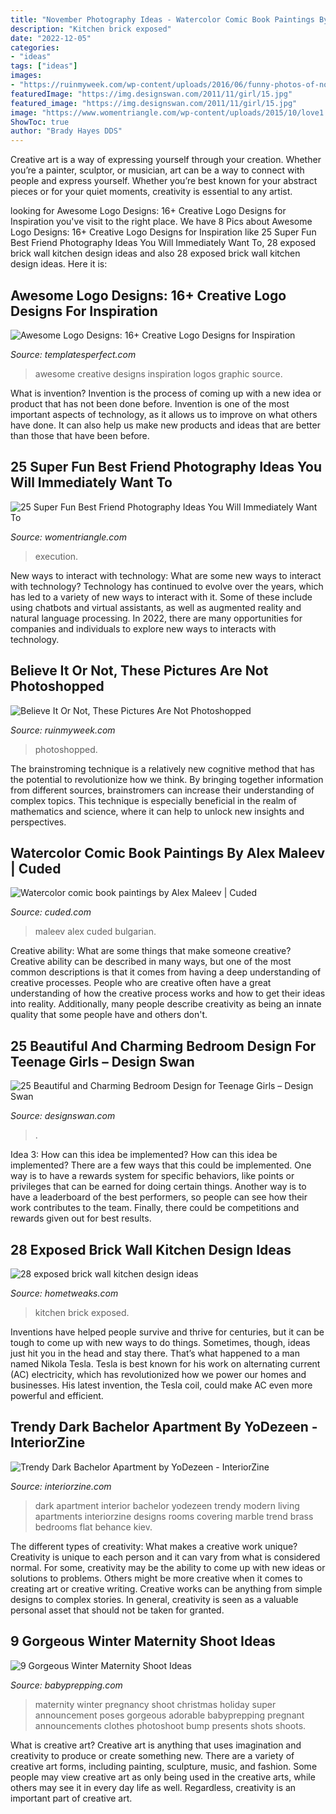 ```yaml
---
title: "November Photography Ideas - Watercolor Comic Book Paintings By Alex Maleev"
description: "Kitchen brick exposed"
date: "2022-12-05"
categories:
- "ideas"
tags: ["ideas"]
images:
- "https://ruinmyweek.com/wp-content/uploads/2016/06/funny-photos-of-not-photoshopped-no-photoshop-unedited-not-actually-falling.jpg"
featuredImage: "https://img.designswan.com/2011/11/girl/15.jpg"
featured_image: "https://img.designswan.com/2011/11/girl/15.jpg"
image: "https://www.womentriangle.com/wp-content/uploads/2015/10/love1.jpg"
ShowToc: true
author: "Brady Hayes DDS"
---
```



Creative art is a way of expressing yourself through your creation. Whether you’re a painter, sculptor, or musician, art can be a way to connect with people and express yourself. Whether you’re best known for your abstract pieces or for your quiet moments, creativity is essential to any artist.

	

		
looking for Awesome Logo Designs: 16+ Creative Logo Designs for Inspiration you've visit to the right place. We have 8 Pics about Awesome Logo Designs: 16+ Creative Logo Designs for Inspiration like 25 Super Fun Best Friend Photography Ideas You Will Immediately Want To, 28 exposed brick wall kitchen design ideas and also 28 exposed brick wall kitchen design ideas. Here it is:
		
    
## Awesome Logo Designs: 16+ Creative Logo Designs For Inspiration

<img loading=lazy src="http://www.templatesperfect.com/wp-content/uploads/2013/11/awesome-logo-designs-19.jpg" onerror="this.onerror=null;this.src='https://tse3.mm.bing.net/th?id=OIP.WH4djV1incUS_KgML--s-QHaD8&amp;pid=15.1';" alt="Awesome Logo Designs: 16+ Creative Logo Designs for Inspiration">

_Source: templatesperfect.com_

>awesome creative designs inspiration logos graphic source. 

	

What is invention?
Invention is the process of coming up with a new idea or product that has not been done before. Invention is one of the most important aspects of technology, as it allows us to improve on what others have done. It can also help us make new products and ideas that are better than those that have been before.

    
## 25 Super Fun Best Friend Photography Ideas You Will Immediately Want To

<img loading=lazy src="https://www.womentriangle.com/wp-content/uploads/2015/10/love1.jpg" onerror="this.onerror=null;this.src='https://tse3.mm.bing.net/th?id=OIP.Z0OrNuuSvB8Wpj2mb7U5ZwHaLH&amp;pid=15.1';" alt="25 Super Fun Best Friend Photography Ideas You Will Immediately Want To">

_Source: womentriangle.com_

>execution. 

	

New ways to interact with technology: What are some new ways to interact with technology?
Technology has continued to evolve over the years, which has led to a variety of new ways to interact with it. Some of these include using chatbots and virtual assistants, as well as augmented reality and natural language processing. In 2022, there are many opportunities for companies and individuals to explore new ways to interacts with technology.

    
## Believe It Or Not, These Pictures Are Not Photoshopped

<img loading=lazy src="https://ruinmyweek.com/wp-content/uploads/2016/06/funny-photos-of-not-photoshopped-no-photoshop-unedited-not-actually-falling.jpg" onerror="this.onerror=null;this.src='https://tse2.mm.bing.net/th?id=OIP.AH5MdVVD6DTaa4pZb2MbCwHaJ4&amp;pid=15.1';" alt="Believe It Or Not, These Pictures Are Not Photoshopped">

_Source: ruinmyweek.com_

>photoshopped. 

	

The brainstroming technique is a relatively new cognitive method that has the potential to revolutionize how we think. By bringing together information from different sources, brainstromers can increase their understanding of complex topics. This technique is especially beneficial in the realm of mathematics and science, where it can help to unlock new insights and perspectives.

    
## Watercolor Comic Book Paintings By Alex Maleev | Cuded

<img loading=lazy src="https://www.cuded.com/wp-content/uploads/2010/10/20101021_watercolors24-600x825.jpg" onerror="this.onerror=null;this.src='https://tse2.mm.bing.net/th?id=OIP.MtAoYjkDl4Jx_VFlDJv3KAHaKL&amp;pid=15.1';" alt="Watercolor comic book paintings by Alex Maleev | Cuded">

_Source: cuded.com_

>maleev alex cuded bulgarian. 

	

Creative ability: What are some things that make someone creative?
Creative ability can be described in many ways, but one of the most common descriptions is that it comes from having a deep understanding of creative processes. People who are creative often have a great understanding of how the creative process works and how to get their ideas into reality. Additionally, many people describe creativity as being an innate quality that some people have and others don't.

    
## 25 Beautiful And Charming Bedroom Design For Teenage Girls – Design Swan

<img loading=lazy src="https://img.designswan.com/2011/11/girl/15.jpg" onerror="this.onerror=null;this.src='https://tse1.mm.bing.net/th?id=OIP.-k6Tc5upQ8OLBEWIA6mWHgHaFJ&amp;pid=15.1';" alt="25 Beautiful and Charming Bedroom Design for Teenage Girls – Design Swan">

_Source: designswan.com_

>. 

	

Idea 3: How can this idea be implemented?
How can this idea be implemented? 
There are a few ways that this could be implemented. One way is to have a rewards system for specific behaviors, like points or privileges that can be earned for doing certain things. Another way is to have a leaderboard of the best performers, so people can see how their work contributes to the team. Finally, there could be competitions and rewards given out for best results.

    
## 28 Exposed Brick Wall Kitchen Design Ideas

<img loading=lazy src="https://hometweaks.com/media/images/20191002/28-exposed-brick-wall-kitchen-design-ideas-161570040675-original.jpg" onerror="this.onerror=null;this.src='https://tse1.mm.bing.net/th?id=OIP.yYbXT6YWbvFCaTd-V8TwZwHaKZ&amp;pid=15.1';" alt="28 exposed brick wall kitchen design ideas">

_Source: hometweaks.com_

>kitchen brick exposed. 

	

Inventions have helped people survive and thrive for centuries, but it can be tough to come up with new ways to do things. Sometimes, though, ideas just hit you in the head and stay there. That’s what happened to a man named Nikola Tesla. Tesla is best known for his work on alternating current (AC) electricity, which has revolutionized how we power our homes and businesses. His latest invention, the Tesla coil, could make AC even more powerful and efficient.

    
## Trendy Dark Bachelor Apartment By YoDezeen - InteriorZine

<img loading=lazy src="http://interiorzine.com/wp-content/uploads/2017/01/trendy-dark-bachelor-apartment-17.jpg" onerror="this.onerror=null;this.src='https://tse1.mm.bing.net/th?id=OIP.gFxi9UJQbBFnomuOvtMqigHaE-&amp;pid=15.1';" alt="Trendy Dark Bachelor Apartment by YoDezeen - InteriorZine">

_Source: interiorzine.com_

>dark apartment interior bachelor yodezeen trendy modern living apartments interiorzine designs rooms covering marble trend brass bedrooms flat behance kiev. 

	

The different types of creativity: What makes a creative work unique?
Creativity is unique to each person and it can vary from what is considered normal. For some, creativity may be the ability to come up with new ideas or solutions to problems. Others might be more creative when it comes to creating art or creative writing. Creative works can be anything from simple designs to complex stories. In general, creativity is seen as a valuable personal asset that should not be taken for granted.

    
## 9 Gorgeous Winter Maternity Shoot Ideas

<img loading=lazy src="https://www.babyprepping.com/wp-content/uploads/2015/11/ffea6d6706400a36b47295e53dbe24e9.jpg" onerror="this.onerror=null;this.src='https://tse4.mm.bing.net/th?id=OIP.3h16sDNakq3Y7gOh_0XWZwHaLH&amp;pid=15.1';" alt="9 Gorgeous Winter Maternity Shoot Ideas">

_Source: babyprepping.com_

>maternity winter pregnancy shoot christmas holiday super announcement poses gorgeous adorable babyprepping pregnant announcements clothes photoshoot bump presents shots shoots. 

	

What is creative art?
Creative art is anything that uses imagination and creativity to produce or create something new. There are a variety of creative art forms, including painting, sculpture, music, and fashion. Some people may view creative art as only being used in the creative arts, while others may see it in every day life as well. Regardless, creativity is an important part of creative art.


